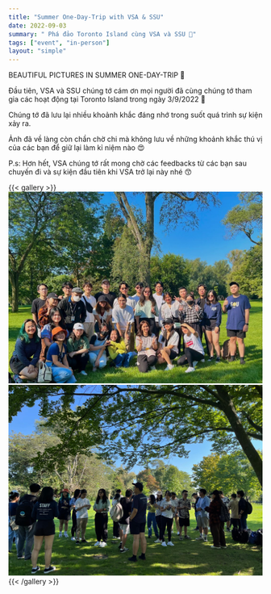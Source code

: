 ```yaml
---
title: "Summer One-Day-Trip with VSA & SSU"
date: 2022-09-03
summary: " Phá đảo Toronto Island cùng VSA và SSU 💖"
tags: ["event", "in-person"]
layout: "simple"
---
```


BEAUTIFUL PICTURES IN SUMMER ONE-DAY-TRIP 🎉

Đầu tiên, VSA và SSU chúng tớ cám ơn mọi người đã cùng chúng tớ tham gia các hoạt động tại Toronto Island trong ngày 3/9/2022 🥰

Chúng tớ đã lưu lại nhiều khoảnh khắc đáng nhớ trong suốt quá trình sự kiện xảy ra.  

Ảnh đã về làng còn chần chờ chi mà không lưu về những khoảnh khắc thú vị của các bạn để giữ lại làm kỉ niệm nào 😍  

P.s: Hơn hết, VSA chúng tớ rất mong chờ các feedbacks từ các bạn sau chuyến đi và sự kiện đầu tiên khi VSA trở lại này nhé 😙

{{< gallery >}}
  <img src="image/1.jpg" class="grid-w50 md:grid-w133 xl:grid-w125" />
  <img src="image/2.jpg" class="grid-w50 md:grid-w133 xl:grid-w125" />
{{< /gallery >}}